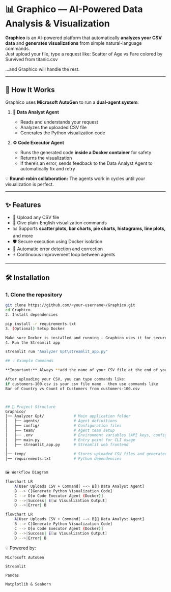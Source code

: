 # 📊 Graphico — AI-Powered Data Analysis & Visualization

**Graphico** is an AI-powered platform that automatically **analyzes your CSV data** and **generates visualizations** from simple natural-language commands.  
Just upload your file, type a request like:  Scatter of Age vs Fare colored by Survived from titanic.csv


…and Graphico will handle the rest.

---

## 🚀 How It Works

Graphico uses **Microsoft AutoGen** to run a **dual-agent system**:

1. **🧠 Data Analyst Agent**  
   - Reads and understands your request  
   - Analyzes the uploaded CSV file  
   - Generates the Python visualization code  

2. **⚙️ Code Executor Agent**  
   - Runs the generated code **inside a Docker container** for safety  
   - Returns the visualization  
   - If there’s an error, sends feedback to the Data Analyst Agent to automatically fix and retry  

💡 **Round-robin collaboration:** The agents work in cycles until your visualization is perfect.

---

## ✨ Features

- 📂 Upload any CSV file  
- 💬 Give plain-English visualization commands  
- 📊 Supports **scatter plots, bar charts, pie charts, histograms, line plots,** and more  
- 🛡 Secure execution using Docker isolation  
- 🔄 Automatic error detection and correction  
- ⚡ Continuous improvement loop between agents  

---

## 🛠 Installation

### **1. Clone the repository**
```bash
git clone https://github.com/<your-username>/Graphico.git
cd Graphico
2. Install dependencies

pip install -r requirements.txt
3. (Optional) Setup Docker

Make sure Docker is installed and running — Graphico uses it for secure code execution.
4. Run the Streamlit app

streamlit run "Analyzer Gpt\streamlit_app.py"

## 💡 Example Commands

**Important:** Always **add the name of your CSV file at the end of your command** so Graphico knows which dataset to use.  

After uploading your CSV, you can type commands like:
if customers-100.csv is your csv file name - then use commands like 
Bar of Country vs Count of Customers from customers-100.csv



## 📂 Project Structure
Graphico/
│── Analyzer Gpt/             # Main application folder
│   ├── agents/               # Agent definitions
│   ├── config/               # Configuration files
│   ├── team/                 # Agent team setup
│   ├── .env                  # Environment variables (API keys, config)
│   ├── main.py               # Entry point for CLI usage
│   ├── streamlit_app.py      # Streamlit web frontend
│
│── temp/                     # Stores uploaded CSV files and generated visualization PNGs
│── requirements.txt          # Python dependencies


🖼 Workflow Diagram

flowchart LR
    A[User Uploads CSV + Command] --> B[🧠 Data Analyst Agent]
    B --> C[Generate Python Visualization Code]
    C --> D[⚙️ Code Executor Agent (Docker)]
    D -->|Success| E[📊 Visualization Output]
    D -->|Error| B

flowchart LR
    A[User Uploads CSV + Command] --> B[🧠 Data Analyst Agent]
    B --> C[Generate Python Visualization Code]
    C --> D[⚙️ Code Executor Agent (Docker)]
    D -->|Success| E[📊 Visualization Output]
    D -->|Error| B


```
💡 Powered by:

    Microsoft AutoGen

    Streamlit

    Pandas

    Matplotlib & Seaborn

